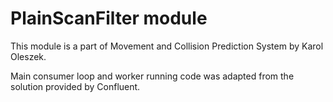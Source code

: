 # PlainScanFilter module

This module is a part of Movement and Collision Prediction System by Karol Oleszek.

Main consumer loop and worker running code was adapted from the solution provided by Confluent.
